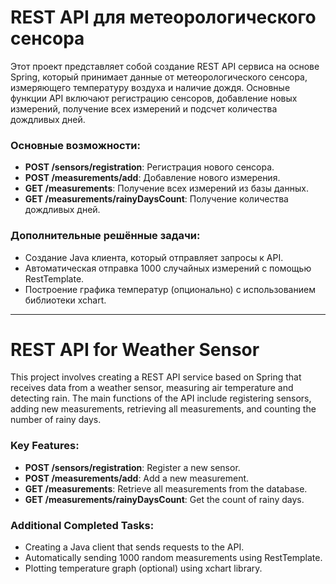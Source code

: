# REST API для метеорологического сенсора

Этот проект представляет собой создание REST API сервиса на основе Spring, который принимает данные от метеорологического сенсора, измеряющего температуру воздуха и наличие дождя. Основные функции API включают регистрацию сенсоров, добавление новых измерений, получение всех измерений и подсчет количества дождливых дней.

### Основные возможности:
- **POST /sensors/registration**: Регистрация нового сенсора.
- **POST /measurements/add**: Добавление нового измерения.
- **GET /measurements**: Получение всех измерений из базы данных.
- **GET /measurements/rainyDaysCount**: Получение количества дождливых дней.

### Дополнительные решённые задачи:
- Создание Java клиента, который отправляет запросы к API.
- Автоматическая отправка 1000 случайных измерений с помощью RestTemplate.
- Построение графика температур (опционально) с использованием библиотеки xchart.

---

# REST API for Weather Sensor

This project involves creating a REST API service based on Spring that receives data from a weather sensor, measuring air temperature and detecting rain. The main functions of the API include registering sensors, adding new measurements, retrieving all measurements, and counting the number of rainy days.

### Key Features:
- **POST /sensors/registration**: Register a new sensor.
- **POST /measurements/add**: Add a new measurement.
- **GET /measurements**: Retrieve all measurements from the database.
- **GET /measurements/rainyDaysCount**: Get the count of rainy days.

### Additional Completed Tasks:
- Creating a Java client that sends requests to the API.
- Automatically sending 1000 random measurements using RestTemplate.
- Plotting temperature graph (optional) using xchart library.
